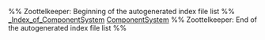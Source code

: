 %% Zoottelkeeper: Beginning of the autogenerated index file list  %%
 [\_Index\_of\_ComponentSystem](ComponentSystem/_Index_of_ComponentSystem.md)
 [ComponentSystem](ComponentSystem.md)
%% Zoottelkeeper: End of the autogenerated index file list  %%
